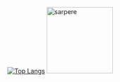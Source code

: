 [![Top Langs](https://github-readme-stats.vercel.app/api/top-langs/?username=sarpere&layout=compact)](https://github.com/sarpere/github-readme-stats) <img src="https://github-readme-stats.vercel.app/api?username=sarpere&show_icons=true&theme=highcontrast" style="height:150px;" alt="sarpere" />


